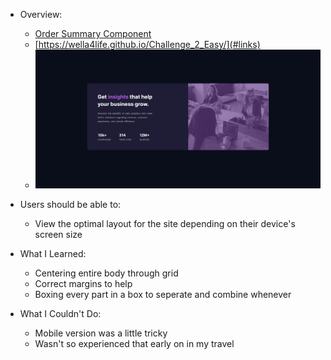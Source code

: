 - Overview:
  - [Order Summary Component](#the-challenge)
  - [https://wella4life.github.io/Challenge_2_Easy/](#links)
  - ![](images/Finished-Desktop.png)

 - Users should be able to:
   - View the optimal layout for the site depending on their device's screen size

 - What I Learned:
   - Centering entire body through grid
   - Correct margins to help
   - Boxing every part in a box to seperate and combine whenever
 
 - What I Couldn't Do:
   - Mobile version was a little tricky
   - Wasn't so experienced that early on in my travel
